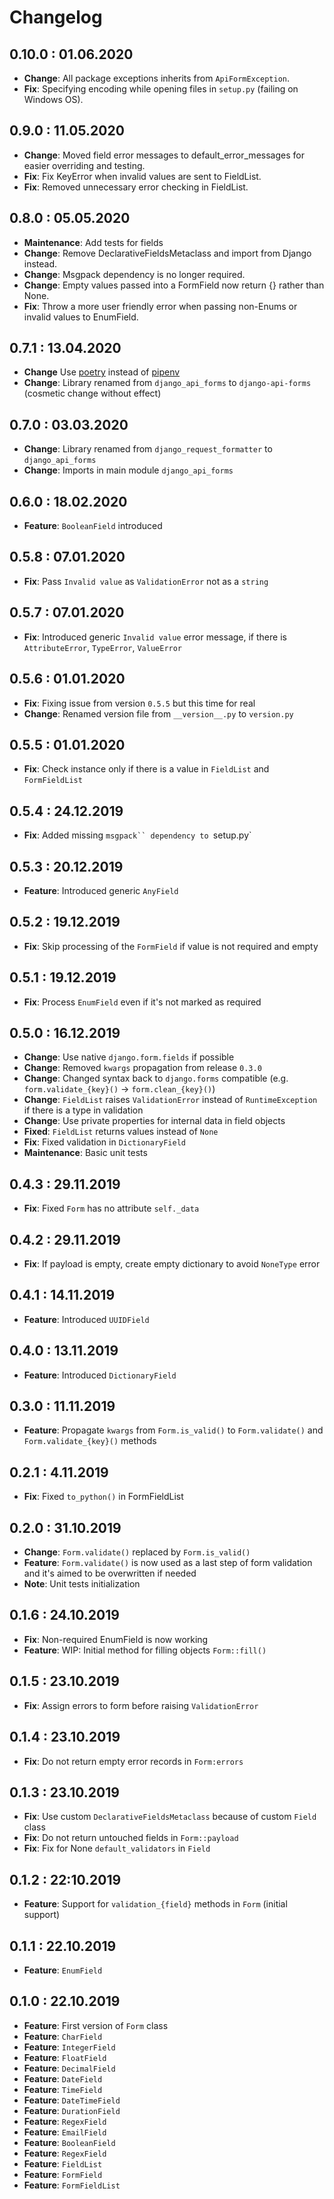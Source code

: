 # Changelog

## 0.10.0 : 01.06.2020

- **Change**: All package exceptions inherits from `ApiFormException`.
- **Fix**: Specifying encoding while opening files in `setup.py` (failing on Windows OS).

## 0.9.0 : 11.05.2020

- **Change**: Moved field error messages to default_error_messages for easier overriding and testing.
- **Fix**: Fix KeyError when invalid values are sent to FieldList.
- **Fix**: Removed unnecessary error checking in FieldList.

## 0.8.0 : 05.05.2020

- **Maintenance**: Add tests for fields
- **Change**: Remove DeclarativeFieldsMetaclass and import from Django instead.
- **Change**: Msgpack dependency is no longer required.
- **Change**: Empty values passed into a FormField now return {} rather than None.
- **Fix**: Throw a more user friendly error when passing non-Enums or invalid values to EnumField.

## 0.7.1 : 13.04.2020

- **Change** Use [poetry](https://python-poetry.org/) instead of [pipenv](https://github.com/pypa/pipenv)
- **Change**: Library renamed from `django_api_forms` to `django-api-forms` (cosmetic change without effect)

## 0.7.0 : 03.03.2020

- **Change**: Library renamed from `django_request_formatter` to `django_api_forms`
- **Change**: Imports in main module `django_api_forms`

## 0.6.0 : 18.02.2020

- **Feature**: `BooleanField` introduced

## 0.5.8 : 07.01.2020

- **Fix**: Pass `Invalid value` as `ValidationError` not as a `string`

## 0.5.7 : 07.01.2020

- **Fix**: Introduced generic `Invalid value` error message, if there is `AttributeError`, `TypeError`, `ValueError`

## 0.5.6 : 01.01.2020

- **Fix**: Fixing issue from version `0.5.5` but this time for real
- **Change**: Renamed version file from `__version__.py` to `version.py`

## 0.5.5 : 01.01.2020

- **Fix**: Check instance only if there is a value in `FieldList` and `FormFieldList`

## 0.5.4 : 24.12.2019

- **Fix**: Added missing `msgpack`` dependency to `setup.py`

## 0.5.3 : 20.12.2019

- **Feature**: Introduced generic `AnyField`

## 0.5.2 : 19.12.2019

- **Fix**: Skip processing of the `FormField` if value is not required and empty

## 0.5.1 : 19.12.2019

- **Fix**: Process `EnumField` even if it's not marked as required

## 0.5.0 : 16.12.2019

- **Change**: Use native `django.form.fields` if possible
- **Change**: Removed `kwargs` propagation from release `0.3.0`
- **Change**: Changed syntax back to `django.forms` compatible (e.g. `form.validate_{key}()` -> `form.clean_{key}()`)
- **Change**: `FieldList` raises `ValidationError` instead of `RuntimeException` if there is a type  in validation
- **Change**: Use private properties for internal data in field objects
- **Fixed**: `FieldList` returns values instead of `None`
- **Fix**: Fixed validation in `DictionaryField`
- **Maintenance**: Basic unit tests

## 0.4.3 : 29.11.2019

- **Fix**: Fixed `Form` has no attribute `self._data`

## 0.4.2 : 29.11.2019

- **Fix**: If payload is empty, create empty dictionary to avoid `NoneType` error

## 0.4.1 : 14.11.2019

- **Feature**: Introduced `UUIDField`

## 0.4.0 : 13.11.2019

- **Feature**: Introduced `DictionaryField`

## 0.3.0 : 11.11.2019

- **Feature**: Propagate `kwargs` from `Form.is_valid()` to `Form.validate()` and `Form.validate_{key}()` methods

## 0.2.1 : 4.11.2019

- **Fix**: Fixed `to_python()` in FormFieldList

## 0.2.0 : 31.10.2019

- **Change**: `Form.validate()` replaced by `Form.is_valid()`
- **Feature**: `Form.validate()` is now used as a last step of form validation and it's aimed to be overwritten if
needed
- **Note**: Unit tests initialization

## 0.1.6 : 24.10.2019

- **Fix**: Non-required EnumField is now working
- **Feature**: WIP: Initial method for filling objects `Form::fill()`

## 0.1.5 : 23.10.2019

- **Fix**: Assign errors to form before raising `ValidationError`

## 0.1.4 : 23.10.2019

- **Fix**: Do not return empty error records in `Form:errors`

## 0.1.3 : 23.10.2019

- **Fix**: Use custom `DeclarativeFieldsMetaclass` because of custom `Field` class
- **Fix**: Do not return untouched fields in `Form::payload`
- **Fix**: Fix for None `default_validators` in `Field`

## 0.1.2 : 22:10.2019

- **Feature**: Support for `validation_{field}` methods in `Form` (initial support)

## 0.1.1 : 22.10.2019

- **Feature**: `EnumField`

## 0.1.0 : 22.10.2019

- **Feature**: First version of `Form` class
- **Feature**: `CharField`
- **Feature**: `IntegerField`
- **Feature**: `FloatField`
- **Feature**: `DecimalField`
- **Feature**: `DateField`
- **Feature**: `TimeField`
- **Feature**: `DateTimeField`
- **Feature**: `DurationField`
- **Feature**: `RegexField`
- **Feature**: `EmailField`
- **Feature**: `BooleanField`
- **Feature**: `RegexField`
- **Feature**: `FieldList`
- **Feature**: `FormField`
- **Feature**: `FormFieldList`
